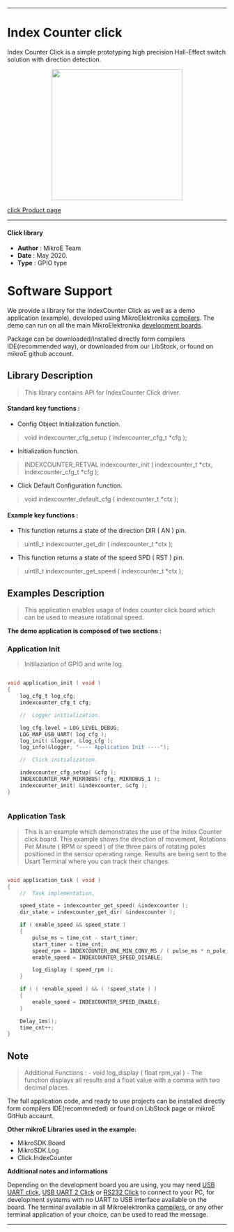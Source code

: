 
---
# Index Counter click

Index Counter Click is a simple prototyping high precision Hall-Effect switch solution with direction detection.

<p align="center">
  <img src="https://download.mikroe.com/images/click_for_ide/indexcounter_click.png" height=300px>
</p>


[click Product page](<https://www.mikroe.com/index-counter-click>)

---


#### Click library 

- **Author**        : MikroE Team
- **Date**          : May 2020.
- **Type**          : GPIO type


# Software Support

We provide a library for the IndexCounter Click 
as well as a demo application (example), developed using MikroElektronika 
[compilers](https://shop.mikroe.com/compilers). 
The demo can run on all the main MikroElektronika [development boards](https://shop.mikroe.com/development-boards).

Package can be downloaded/installed directly form compilers IDE(recommended way), or downloaded from our LibStock, or found on mikroE github account. 

## Library Description

> This library contains API for IndexCounter Click driver.

#### Standard key functions :

- Config Object Initialization function.
> void indexcounter_cfg_setup ( indexcounter_cfg_t *cfg ); 
 
- Initialization function.
> INDEXCOUNTER_RETVAL indexcounter_init ( indexcounter_t *ctx, indexcounter_cfg_t *cfg );

- Click Default Configuration function.
> void indexcounter_default_cfg ( indexcounter_t *ctx );


#### Example key functions :

- This function returns a state of the direction DIR ( AN ) pin.
> uint8_t indexcounter_get_dir ( indexcounter_t *ctx );
 
- This function returns a state of the speed SPD ( RST ) pin.
> uint8_t indexcounter_get_speed ( indexcounter_t *ctx );

## Examples Description

> This application enables usage of Index counter click board which can be used to measure rotational speed.

**The demo application is composed of two sections :**

### Application Init 

> Initilaziation of GPIO and write log.

```c

void application_init ( void )
{
    log_cfg_t log_cfg;
    indexcounter_cfg_t cfg;

    //  Logger initialization.

    log_cfg.level = LOG_LEVEL_DEBUG;
    LOG_MAP_USB_UART( log_cfg );
    log_init( &logger, &log_cfg );
    log_info(&logger, "---- Application Init ----");

    //  Click initialization.

    indexcounter_cfg_setup( &cfg );
    INDEXCOUNTER_MAP_MIKROBUS( cfg, MIKROBUS_1 );
    indexcounter_init( &indexcounter, &cfg );
}
  
```

### Application Task

> This is an example which demonstrates the use of the Index Counter click board.
> This example shows the direction of movement, Rotations Per Minute ( RPM or speed )
> of the three pairs of rotating poles positioned in the sensor operating range.
> Results are being sent to the Usart Terminal where you can track their changes.

```c

void application_task ( void )
{
    //  Task implementation.

    speed_state = indexcounter_get_speed( &indexcounter );
    dir_state = indexcounter_get_dir( &indexcounter );

    if ( enable_speed && speed_state )
    {
        pulse_ms = time_cnt - start_timer;
        start_timer = time_cnt;
        speed_rpm = INDEXCOUNTER_ONE_MIN_CONV_MS / ( pulse_ms * n_pole_pairs );
        enable_speed = INDEXCOUNTER_SPEED_DISABLE;

        log_display ( speed_rpm );
    }

    if ( ( !enable_speed ) && ( !speed_state ) )
    {
        enable_speed = INDEXCOUNTER_SPEED_ENABLE;
    }

    Delay_1ms();
    time_cnt++;
}


```

## Note

> Additional Functions :
>       - void log_display ( float rpm_val ) - The function displays all results
>         and a float value with a comma with two decimal places.

The full application code, and ready to use projects can be  installed directly form compilers IDE(recommneded) or found on LibStock page or mikroE GitHub accaunt.

**Other mikroE Libraries used in the example:** 

- MikroSDK.Board
- MikroSDK.Log
- Click.IndexCounter

**Additional notes and informations**

Depending on the development board you are using, you may need 
[USB UART click](https://shop.mikroe.com/usb-uart-click), 
[USB UART 2 Click](https://shop.mikroe.com/usb-uart-2-click) or 
[RS232 Click](https://shop.mikroe.com/rs232-click) to connect to your PC, for 
development systems with no UART to USB interface available on the board. The 
terminal available in all Mikroelektronika 
[compilers](https://shop.mikroe.com/compilers), or any other terminal application 
of your choice, can be used to read the message.



---
